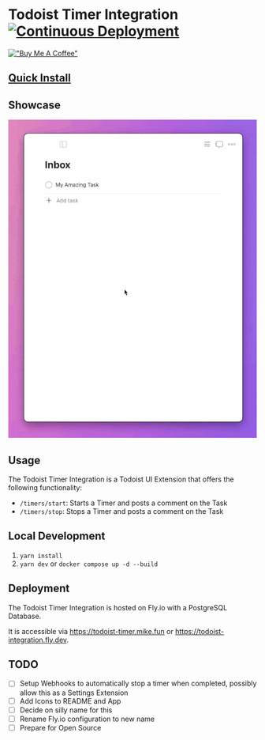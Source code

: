 # Todoist Timer Integration [![Continuous Deployment](https://github.com/Cavallando/todoist-timer/actions/workflows/cd.yml/badge.svg)](https://github.com/Cavallando/todoist-timer/actions/workflows/cd.yml)

[!["Buy Me A Coffee"](https://www.buymeacoffee.com/assets/img/custom_images/orange_img.png)](https://www.buymeacoffee.com/Cavallando)

## [Quick Install](https://app.todoist.com/app/install/28183_9f2d5d282ea6a000f3cc9d7f)

## Showcase

![Todoist Timer Showcase](./docs/img/showcase.gif)

## Usage

The Todoist Timer Integration is a Todoist UI Extension that offers the following functionality:

- `/timers/start`: Starts a Timer and posts a comment on the Task
- `/timers/stop`: Stops a Timer and posts a comment on the Task

## Local Development

1. `yarn install`
2. `yarn dev` or `docker compose up -d --build`

## Deployment

The Todoist Timer Integration is hosted on Fly.io with a PostgreSQL Database.

It is accessible via https://todoist-timer.mike.fun or https://todoist-integration.fly.dev.

## TODO

- [ ] Setup Webhooks to automatically stop a timer when completed, possibly allow this as a Settings Extension
- [ ] Add Icons to README and App
- [ ] Decide on silly name for this
- [ ] Rename Fly.io configuration to new name
- [ ] Prepare for Open Source
